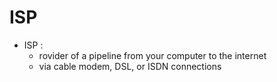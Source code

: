 # ISP

- ISP :
     - rovider of a pipeline from your computer to the internet
     - via cable modem, DSL, or ISDN connections
